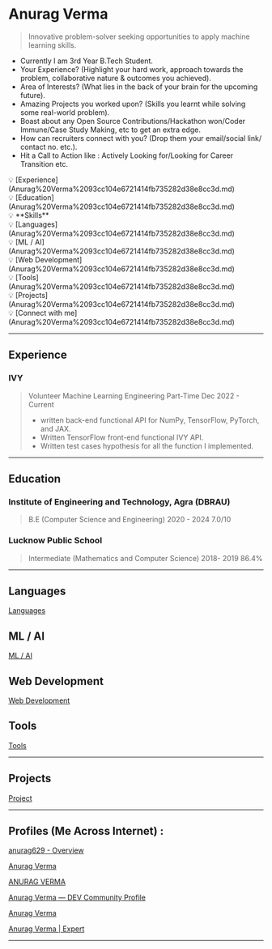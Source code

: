 # Anurag Verma

> Innovative problem-solver seeking opportunities to apply machine learning skills.

- Currently I am 3rd Year B.Tech Student.
- Your Experience? (Highlight your hard work, approach towards the problem, collaborative nature & outcomes you achieved).
- Area of Interests? (What lies in the back of your brain for the upcoming future).
- Amazing Projects you worked upon? (Skills you learnt while solving some real-world problem).
- Boast about any Open Source Contributions/Hackathon won/Coder Immune/Case Study Making, etc to get an extra edge.
- How can recruiters connect with you? (Drop them your email/social link/ contact no. etc.).
- Hit a Call to Action like : Actively Looking for/Looking for Career Transition etc.
> 

<aside>
💡 [Experience](Anurag%20Verma%2093cc104e6721414fb735282d38e8cc3d.md)

</aside>

<aside>
💡 [Education](Anurag%20Verma%2093cc104e6721414fb735282d38e8cc3d.md)

</aside>

<aside>
💡 **Skills**

<aside>
💡 [Languages](Anurag%20Verma%2093cc104e6721414fb735282d38e8cc3d.md)

</aside>

<aside>
💡 [ML / AI](Anurag%20Verma%2093cc104e6721414fb735282d38e8cc3d.md)

</aside>

<aside>
💡 [Web Development](Anurag%20Verma%2093cc104e6721414fb735282d38e8cc3d.md)

</aside>

<aside>
💡 [Tools](Anurag%20Verma%2093cc104e6721414fb735282d38e8cc3d.md)

</aside>

</aside>

<aside>
💡 [Projects](Anurag%20Verma%2093cc104e6721414fb735282d38e8cc3d.md)

</aside>

<aside>
💡 [Connect with me](Anurag%20Verma%2093cc104e6721414fb735282d38e8cc3d.md)

</aside>

---

## Experience

### IVY

> Volunteer Machine Learning Engineering
Part-Time    Dec 2022 - Current
> 
> - written back-end functional API for NumPy, TensorFlow, PyTorch, and JAX.
> - Written TensorFlow front-end functional IVY API.
> - Written test cases hypothesis for all the function I implemented.

---

## Education

### Institute of Engineering and Technology, Agra (DBRAU)

> B.E (Computer Science and Engineering) 
2020 - 2024   7.0/10
> 

### Lucknow Public School

> Intermediate (Mathematics and Computer Science) 
2018- 2019   86.4%
> 

---

## Languages

[Languages](Anurag%20Verma%2093cc104e6721414fb735282d38e8cc3d/Languages%205c89c25d129644e9a4504b73a2c7e2a4.md)

## ML / AI

[ML / AI ](Anurag%20Verma%2093cc104e6721414fb735282d38e8cc3d/ML%20AI%2059fa0934d57c4d5fbca353c139b57714.md)

## Web Development

[Web Development](Anurag%20Verma%2093cc104e6721414fb735282d38e8cc3d/Web%20Development%2085330eb512324cd3adb9c1330a82278a.md)

## Tools

[Tools](Anurag%20Verma%2093cc104e6721414fb735282d38e8cc3d/Tools%2036417ea3b0fc4f28b5b1183d4f9bb2b7.md)

---

## Projects

[Project](Anurag%20Verma%2093cc104e6721414fb735282d38e8cc3d/Project%20b266e7905d164f0995d3ba918aaa8d6f.md)

---

## Profiles (Me Across Internet) :

[anurag629 - Overview](https://github.com/anurag629)

[Anurag Verma](https://open.spotify.com/user/mwvywke3fo2gajpenodnmobfh?si=fdd049c58da54b86)

[ANURAG VERMA](https://www.youtube.com/channel/UCO7tWf9o_84eYpgtWiuBt_Q)

[Anurag Verma — DEV Community Profile](https://dev.to/anurag629)

[Anurag Verma](https://anurag629.hashnode.dev/)

[Anurag Verma | Expert](https://www.kaggle.com/anurag629)

---

##